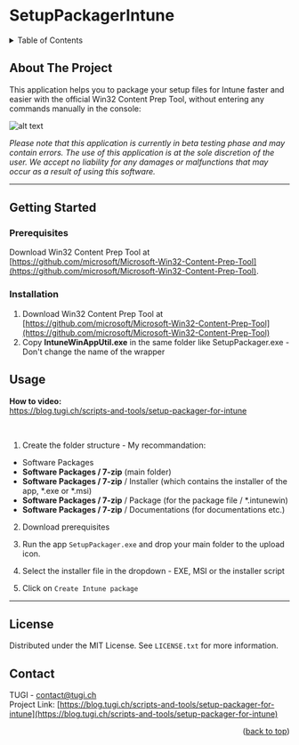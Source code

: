 # SetupPackagerIntune

<!-- TABLE OF CONTENTS -->
<details>
  <summary>Table of Contents</summary>
  <ol>
    <li>
      <a href="#about-the-project">About The Project</a>
      <ul>
        <li><a href="#built-with">Built With</a></li>
      </ul>
    </li>
    <li>
      <a href="#getting-started">Getting Started</a>
      <ul>
        <li><a href="#prerequisites">Prerequisites</a></li>
        <li><a href="#installation">Installation</a></li>
      </ul>
    </li>
    <li><a href="#license">License</a></li>
    <li><a href="#contact">Contact</a></li>
  </ol>
</details>



<!-- ABOUT THE PROJECT -->
## About The Project

 This application helps you to package your setup files for Intune faster and easier with the official Win32 Content Prep Tool, without entering any commands manually in the console:

![alt text](https://raw.githubusercontent.com/tugich/SetupPackagerIntune/main/Screenshot.png)

 *Please note that this application is currently in beta testing phase and may contain errors. The use of this application is at the sole discretion of the user. We accept no liability for any damages or malfunctions that may occur as a result of using this software.*

---

<!-- GETTING STARTED -->
## Getting Started

### Prerequisites

Download Win32 Content Prep Tool at [https://github.com/microsoft/Microsoft-Win32-Content-Prep-Tool](https://github.com/microsoft/Microsoft-Win32-Content-Prep-Tool).

### Installation

1. Download Win32 Content Prep Tool at [https://github.com/microsoft/Microsoft-Win32-Content-Prep-Tool](https://github.com/microsoft/Microsoft-Win32-Content-Prep-Tool)
2. Copy **IntuneWinAppUtil.exe** in the same folder like SetupPackager.exe - Don't change the name of the wrapper



<!-- USAGE EXAMPLES -->
## Usage

**How to video:**<br>
https://blog.tugi.ch/scripts-and-tools/setup-packager-for-intune

<br>

1. Create the folder structure - My recommandation:

- Software Packages
- **Software Packages / 7-zip** (main folder)
- **Software Packages / 7-zip** / Installer (which contains the installer of the app, *.exe or *.msi)
- **Software Packages / 7-zip** / Package (for the package file / *.intunewin)
- **Software Packages / 7-zip** / Documentations (for documentations etc.)

2. Download prerequisites

3. Run the app `SetupPackager.exe` and drop your main folder to the upload icon.

4. Select the installer file in the dropdown - EXE, MSI or the installer script

5. Click on `Create Intune package`

---

<!-- LICENSE -->
## License

Distributed under the MIT License. See `LICENSE.txt` for more information.



<!-- CONTACT -->
## Contact

TUGI - [contact@tugi.ch](mailto:contact@tugi.ch)<br>
Project Link: [https://blog.tugi.ch/scripts-and-tools/setup-packager-for-intune](https://blog.tugi.ch/scripts-and-tools/setup-packager-for-intune)

<p align="right">(<a href="#readme-top">back to top</a>)</p>
